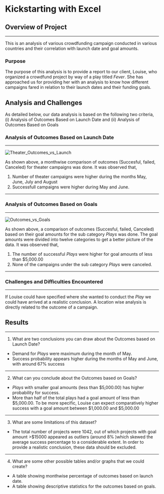 # **Kickstarting with Excel**

## **Overview of Project**
---
This is an analysis of various crowdfunding campaign conducted in various countries and their correlation with launch date and goal amounts.

### **Purpose**

The purpose of this analysis is to provide a report to our client, Louise, who organized a crowdfund project by way of a play titled _Fever_. She has approached us for providing her with an analysis to know how different campaigns fared in relation to their launch dates and their funding goals.

## **Analysis and Challenges**
As detailed below, our data analysis is based on the following two criteria, (i) Analysis of Outcomes Based on Launch Date and (ii) Analysis of Outcomes Based on Goals

### **Analysis of Outcomes Based on Launch Date**
---
![Theater_Outcomes_vs_Launch](https://user-images.githubusercontent.com/89427676/131590630-3471aaa7-647e-4a01-84a1-8a1d760bb984.png)

As shown above, a monthwise comparison of outcomes (Succesful, failed, Canceled) for theater campaigns was done. It was observed that,
   1. Number of theater campaigns were higher during the months May, June, July and August
   2. Successfull campaigns were higher during May and June.
---
### **Analysis of Outcomes Based on Goals**
---
![Outcomes_vs_Goals](https://user-images.githubusercontent.com/89427676/131591108-e29cf6dd-447d-4e3e-87dc-d7b4ed11df50.png)

As shown above, a comparison of outcomes (Succesful, failed, Canceled) based on their goal amounts for the sub category _Plays_ was done. The goal amounts were divided into twelve categories to get a better picture of the data. It was observed that,
   1. The number of successful _Plays_ were higher for goal amounts of less than $5,000.00
   2. None of the campaigns under the sub category _Plays_ were canceled.
---
### **Challenges and Difficulties Encountered**
---
If Louise could have specified where she wanted to conduct the _Play_ we could have arrived at a realistic conclusion. A location wise analysis is directly related to the outcome of a campaign.

## **Results**
---
1. What are two conclusions you can draw about the Outcomes based on Launch Date?

- Demand for _Plays_ were maximum during the month of May. 
- Success probability appears higher during the months of May and June, with around 67% success
---
2. What can you conclude about the Outcomes based on Goals?

- _Plays_ with smaller goal amounts (less than $5,000.00) has higher probability for success.
- More than half of the total plays had a goal amount of less than $5,000.00. To be more specific, Louise can expect comparatively higher success with a goal amount between    $1,000.00 and $5,000.00
---
3. What are some limitations of this dataset?

- The total number of projects were 1042, out of which projects with goal amount >$15000 appeared as outliers (around 8% )which skewed the average success percentage to a considerable extent. In order to provide a realistic conclusion, these data should be excluded.
---
4. What are some other possible tables and/or graphs that we could create?

- A table showing monthwise percentage of outcomes based on launch date.
- A table showing descriptive statistics for the outcomes based on goals.
